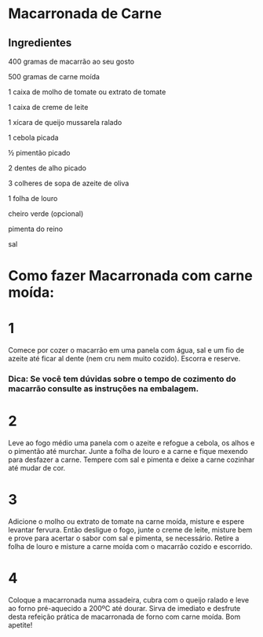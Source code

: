 # Macarronada de Carne
 
 ## Ingredientes

 400 gramas de macarrão ao seu gosto

 500 gramas de carne moída
 
 1 caixa de molho de tomate ou extrato de tomate
 
 1 caixa de creme de leite
 
 1 xícara de queijo mussarela ralado
 
 1 cebola picada
 
 ½ pimentão picado
 
 2 dentes de alho picado
 
 3 colheres de sopa de azeite de oliva
 
 1 folha de louro
 
 cheiro verde (opcional)
 
 pimenta do reino
 
 sal

# Como fazer Macarronada com carne moída:
# 1
Comece por cozer o macarrão em uma panela com água, sal e um fio de azeite até ficar al dente (nem cru nem muito cozido). Escorra e reserve.

### **Dica: Se você tem dúvidas sobre o tempo de cozimento do macarrão consulte as instruções na embalagem.**

# 2
Leve ao fogo médio uma panela com o azeite e refogue a cebola, os alhos e o pimentão até murchar. 
Junte a folha de louro e a carne e fique mexendo para desfazer a carne. Tempere com sal e pimenta e deixe a carne cozinhar até mudar de cor.

# 3
Adicione o molho ou extrato de tomate na carne moída, misture e espere levantar fervura. Então desligue o fogo, junte o creme de leite, misture bem e prove para acertar o sabor com sal e pimenta, se necessário.
 Retire a folha de louro e misture a carne moída com o macarrão cozido e escorrido.

# 4
Coloque a macarronada numa assadeira, cubra com o queijo ralado e leve ao forno pré-aquecido a 200ºC até dourar. Sirva de imediato e desfrute desta refeição prática de macarronada de forno com carne moída. Bom apetite!

